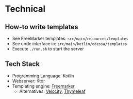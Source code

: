 # Technical

## How-to write templates

* See FreeMarker templates: `src/main/resources/templates`
* See code interface in: `src/main/kotlin/odessa/templates`
* Execute `./run.sh` to start the server

## Tech Stack

* Programming Language: Kotlin
* Webserver: Ktor
* Templating engine: [Freemarker](https://freemarker.apache.org/)
  * Alternatives: [Velocity](https://velocity.apache.org/), [Thymeleaf](https://www.thymeleaf.org/)
